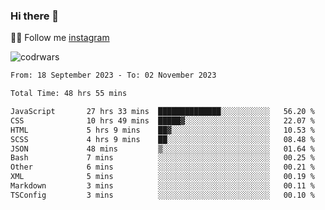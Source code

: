 ### Hi there 👋

👨‍💻 Follow me [instagram](https://instagram.com/an.grsmnko?igshid=ZDdkNTZiNTM=](https://instagram.com/an.grsmnko?igshid=ZDdkNTZiNTM=))

![codrwars](https://www.codewars.com/users/rsschool_c9af20f58c35c696/badges/micro) 

<!--START_SECTION:waka-->

```txt
From: 18 September 2023 - To: 02 November 2023

Total Time: 48 hrs 55 mins

JavaScript       27 hrs 33 mins  ██████████████░░░░░░░░░░░   56.20 %
CSS              10 hrs 49 mins  █████▓░░░░░░░░░░░░░░░░░░░   22.07 %
HTML             5 hrs 9 mins    ██▓░░░░░░░░░░░░░░░░░░░░░░   10.53 %
SCSS             4 hrs 9 mins    ██░░░░░░░░░░░░░░░░░░░░░░░   08.48 %
JSON             48 mins         ▒░░░░░░░░░░░░░░░░░░░░░░░░   01.64 %
Bash             7 mins          ░░░░░░░░░░░░░░░░░░░░░░░░░   00.25 %
Other            6 mins          ░░░░░░░░░░░░░░░░░░░░░░░░░   00.21 %
XML              5 mins          ░░░░░░░░░░░░░░░░░░░░░░░░░   00.19 %
Markdown         3 mins          ░░░░░░░░░░░░░░░░░░░░░░░░░   00.11 %
TSConfig         3 mins          ░░░░░░░░░░░░░░░░░░░░░░░░░   00.10 %
```

<!--END_SECTION:waka-->
